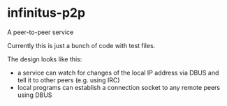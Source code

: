 infinitus-p2p
=============

A peer-to-peer service


Currently this is just a bunch of code with test files.

The design looks like this:
- a service can watch for changes of the local IP address via DBUS and tell it to other peers (e.g. using IRC)
- local programs can establish a connection socket to any remote peers using DBUS
